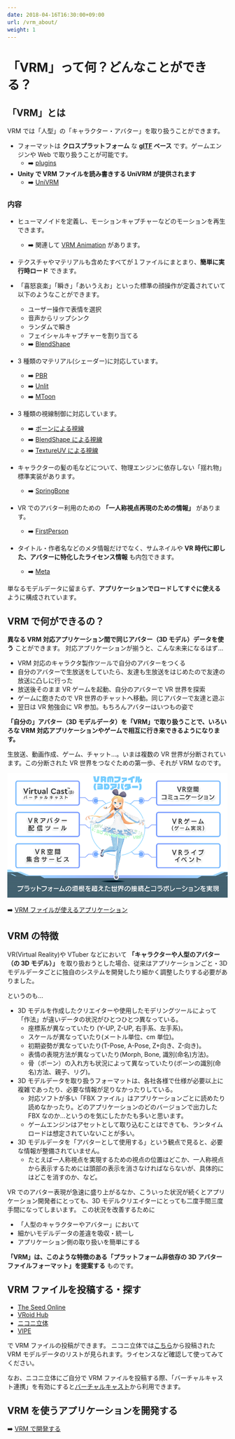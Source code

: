 ```yaml
---
date: 2018-04-16T16:30:00+09:00
url: /vrm_about/
weight: 1
---
```


# 「VRM」って何？どんなことができる？

## 「VRM」とは

VRM では「人型」の「キャラクター・アバター」を取り扱うことができます。

- フォーマットは **クロスプラットフォーム** な **[glTF](https://www.khronos.org/gltf/) ベース** です。ゲームエンジンや Web で取り扱うことが可能です。
  - ➡️ [plugins](/showcase/?flags=8)
- **Unity で VRM ファイルを読み書きする UniVRM が提供されます**
  - ➡️ [UniVRM](https://github.com/vrm-c/UniVRM/releases)

### 内容

- ヒューマノイドを定義し、モーションキャプチャーなどのモーションを再生できます。

  - ➡️ 関連して [VRM Animation](/vrma) があります。

- テクスチャやマテリアルも含めたすべてが１ファイルにまとまり、**簡単に実行時ロード** できます。
- 「喜怒哀楽」「瞬き」「あいうえお」といった標準の顔操作が定義されていて以下のようなことができます。
  - ユーザー操作で表情を選択
  - 音声からリップシンク
  - ランダムで瞬き
  - フェイシャルキャプチャーを割り当てる
  - ➡️ [BlendShape](/univrm/blendshape/univrm_blendshape)
- 3 種類のマテリアル(シェーダー)に対応しています。
  - ➡️ [PBR](/univrm/shaders/univrm_standard)
  - ➡️ [Unlit](/univrm/shaders/univrm_unlit)
  - ➡️ [MToon](/univrm/shaders/shader_mtoon)
- 3 種類の視線制御に対応しています。
  - ➡️ [ボーンによる視線](/univrm/lookat/lookat_bone)
  - ➡️ [BlendShape による視線](/univrm/lookat/lookat_blendshape)
  - ➡️ [TextureUV による視線](/univrm/lookat/lookat_uv)
- キャラクターの髪の毛などについて、物理エンジンに依存しない「揺れ物」標準実装があります。
  - ➡️ [SpringBone](/univrm/springbone/univrm_secondary)
- VR でのアバター利用のための **「一人称視点再現のための情報」** があります。
  - ➡️ [FirstPerson](/univrm/firstperson/univrm_firstperson)
- タイトル・作者名などのメタ情報だけでなく、サムネイルや **VR 時代に即した、アバターに特化したライセンス情報** も内包できます。
  - ➡️ [Meta](/vrm/vrm_meta)

単なるモデルデータに留まらず、**アプリケーションでロードしてすぐに使える** ように構成されています。

## VRM で何ができるの？

**異なる VRM 対応アプリケーション間で同じアバター（3D モデル）データを使う** ことができます。
対応アプリケーションが揃うと、こんな未来になるはず…

- VRM 対応のキャラクタ製作ツールで自分のアバターをつくる
- 自分のアバターで生放送をしていたら、友達も生放送をはじめたので友達の放送に凸しに行った
- 放送後そのまま VR ゲームを起動、自分のアバターで VR 世界を探索
- ゲームに飽きたので VR 世界のチャットへ移動。同じアバターで友達と遊ぶ
- 翌日は VR 勉強会に VR 参加。もちろんアバターはいつもの姿で

**「自分の」アバター（3D モデルデータ）を「VRM」で取り扱うことで、いろいろな VRM 対応アプリケーションやゲームで相互に行き来できるようになります。**

生放送、動画作成、ゲーム、チャット…。いまは複数の VR 世界が分断されています。この分断された VR 世界をつなぐための第一歩、それが VRM なのです。

![VRM applications](/images/vrm/VRM_WorldConnect_jp.png)

➡️ [VRM ファイルが使えるアプリケーション](/showcase)

## VRM の特徴

VR(Virtual Reality)や VTuber などにおいて **「キャラクターや人型のアバター（の 3D モデル）」** を取り扱おうとした場合、従来はアプリケーションごと・3D モデルデータごとに独自のシステムを開発したり細かく調整したりする必要がありました。

というのも…

- 3D モデルを作成したクリエイターや使用したモデリングツールによって「作法」が違いデータの状況がひとつひとつ異なっている。
  - 座標系が異なっていたり (Y-UP, Z-UP, 右手系、左手系)。
  - スケールが異なっていたり(メートル単位、cm 単位)。
  - 初期姿勢が異なっていたり(T-Pose, A-Pose, Z+向き、Z-向き)。
  - 表情の表現方法が異なっていたり(Morph, Bone, 識別(命名)方法)。
  - 骨（ボーン）の入れ方も状況によって異なっていたり(ボーンの識別(命名)方法、親子、リグ)。
- 3D モデルデータを取り扱うフォーマットは、各社各様で仕様が必要以上に複雑であったり、必要な情報が足りなかったりしている。
  - 対応ソフトが多い「FBX ファイル」はアプリケーションごとに読めたり読めなかったり。どのアプリケーションのどのバージョンで出力した FBX なのか…というのを気にしたかたも多いと思います。
  - ゲームエンジンはアセットとして取り込むことはできても、ランタイムロードは想定されていないことが多い。
- 3D モデルデータを「アバターとして使用する」という観点で見ると、必要な情報が整備されていません。
  - たとえば一人称視点を実現するための視点の位置はどこか、一人称視点から表示するためには頭部の表示を消さなければならないが、具体的にはどこを消すのか、など。

VR でのアバター表現が急速に盛り上がるなか、こういった状況が続くとアプリケーション開発者にとっても、3D モデルクリエイターにとっても二度手間三度手間になってしまいます。
この状況を改善するために

- 「人型のキャラクターやアバター」において
- 細かいモデルデータの差違を吸収・統一し
- アプリケーション側の取り扱いを簡単にする

**「VRM」は、このような特徴のある「プラットフォーム非依存の 3D アバターファイルフォーマット」を提案する** ものです。

## VRM ファイルを投稿する・探す

- [The Seed Online](https://seed.online/)
- [VRoid Hub](https://hub.vroid.com/)
- [ニコニ立体](https://3d.nicovideo.jp/)
- [VIPE](https://vipe.io)

で VRM ファイルの投稿ができます。
ニコニ立体では[こちら](https://3d.nicovideo.jp/search?word_type=tag&word=VRM)から投稿された VRM モデルデータのリストが見られます。ライセンスなど確認して使ってみてください。

なお、ニコニ立体にご自分で VRM ファイルを投稿する際、「バーチャルキャスト連携」を有効にすると[バーチャルキャスト](https://virtualcast.jp/)から利用できます。

## VRM を使うアプリケーションを開発する

➡️ [VRM で開発する](/vrm/vrm_development)
